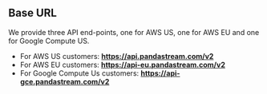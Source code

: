 ## Base URL

We provide three API end-points, one for AWS US, one for AWS EU and one for Google Compute US.

 * For AWS US customers: **https://api.pandastream.com/v2**
 * For AWS EU customers: **https://api-eu.pandastream.com/v2**
 * For Google Compute Us customers: **https://api-gce.pandastream.com/v2**

<div style="clear: both;"></div>
